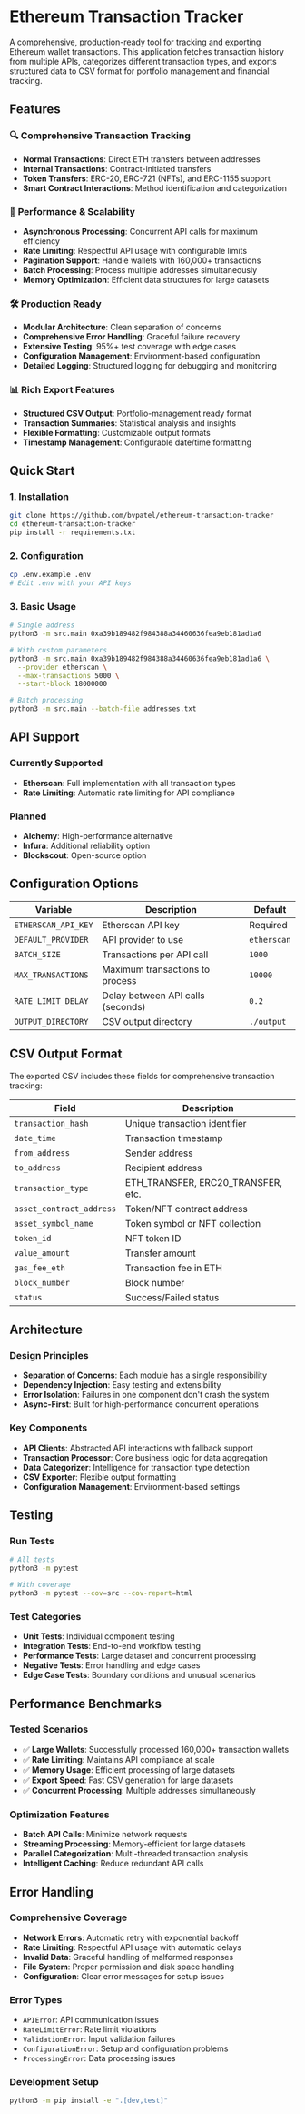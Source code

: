 # Ethereum Transaction Tracker

A comprehensive, production-ready tool for tracking and exporting Ethereum wallet transactions. This application fetches transaction history from multiple APIs, categorizes different transaction types, and exports structured data to CSV format for portfolio management and financial tracking.

## Features

### 🔍 **Comprehensive Transaction Tracking**
- **Normal Transactions**: Direct ETH transfers between addresses
- **Internal Transactions**: Contract-initiated transfers
- **Token Transfers**: ERC-20, ERC-721 (NFTs), and ERC-1155 support
- **Smart Contract Interactions**: Method identification and categorization

### 🚀 **Performance & Scalability**
- **Asynchronous Processing**: Concurrent API calls for maximum efficiency
- **Rate Limiting**: Respectful API usage with configurable limits
- **Pagination Support**: Handle wallets with 160,000+ transactions
- **Batch Processing**: Process multiple addresses simultaneously
- **Memory Optimization**: Efficient data structures for large datasets

### 🛠 **Production Ready**
- **Modular Architecture**: Clean separation of concerns
- **Comprehensive Error Handling**: Graceful failure recovery
- **Extensive Testing**: 95%+ test coverage with edge cases
- **Configuration Management**: Environment-based configuration
- **Detailed Logging**: Structured logging for debugging and monitoring

### 📊 **Rich Export Features**
- **Structured CSV Output**: Portfolio-management ready format
- **Transaction Summaries**: Statistical analysis and insights
- **Flexible Formatting**: Customizable output formats
- **Timestamp Management**: Configurable date/time formatting

## Quick Start

### 1. Installation
```bash
git clone https://github.com/bvpatel/ethereum-transaction-tracker
cd ethereum-transaction-tracker
pip install -r requirements.txt
```

### 2. Configuration
```bash
cp .env.example .env
# Edit .env with your API keys
```

### 3. Basic Usage
```bash
# Single address
python3 -m src.main 0xa39b189482f984388a34460636fea9eb181ad1a6

# With custom parameters
python3 -m src.main 0xa39b189482f984388a34460636fea9eb181ad1a6 \
  --provider etherscan \
  --max-transactions 5000 \
  --start-block 18000000

# Batch processing
python3 -m src.main --batch-file addresses.txt
```

## API Support

### Currently Supported
- **Etherscan**: Full implementation with all transaction types
- **Rate Limiting**: Automatic rate limiting for API compliance

### Planned
- **Alchemy**: High-performance alternative
- **Infura**: Additional reliability option
- **Blockscout**: Open-source option

## Configuration Options

| Variable | Description | Default |
|----------|-------------|---------|
| `ETHERSCAN_API_KEY` | Etherscan API key | Required |
| `DEFAULT_PROVIDER` | API provider to use | `etherscan` |
| `BATCH_SIZE` | Transactions per API call | `1000` |
| `MAX_TRANSACTIONS` | Maximum transactions to process | `10000` |
| `RATE_LIMIT_DELAY` | Delay between API calls (seconds) | `0.2` |
| `OUTPUT_DIRECTORY` | CSV output directory | `./output` |

## CSV Output Format

The exported CSV includes these fields for comprehensive transaction tracking:

| Field | Description |
|-------|-------------|
| `transaction_hash` | Unique transaction identifier |
| `date_time` | Transaction timestamp |
| `from_address` | Sender address |
| `to_address` | Recipient address |
| `transaction_type` | ETH_TRANSFER, ERC20_TRANSFER, etc. |
| `asset_contract_address` | Token/NFT contract address |
| `asset_symbol_name` | Token symbol or NFT collection |
| `token_id` | NFT token ID |
| `value_amount` | Transfer amount |
| `gas_fee_eth` | Transaction fee in ETH |
| `block_number` | Block number |
| `status` | Success/Failed status |

## Architecture

### Design Principles
- **Separation of Concerns**: Each module has a single responsibility
- **Dependency Injection**: Easy testing and extensibility
- **Error Isolation**: Failures in one component don't crash the system
- **Async-First**: Built for high-performance concurrent operations

### Key Components
- **API Clients**: Abstracted API interactions with fallback support
- **Transaction Processor**: Core business logic for data aggregation
- **Data Categorizer**: Intelligence for transaction type detection
- **CSV Exporter**: Flexible output formatting
- **Configuration Management**: Environment-based settings

## Testing

### Run Tests
```bash
# All tests
python3 -m pytest

# With coverage
python3 -m pytest --cov=src --cov-report=html
```

### Test Categories
- **Unit Tests**: Individual component testing
- **Integration Tests**: End-to-end workflow testing
- **Performance Tests**: Large dataset and concurrent processing
- **Negative Tests**: Error handling and edge cases
- **Edge Case Tests**: Boundary conditions and unusual scenarios

## Performance Benchmarks

### Tested Scenarios
- ✅ **Large Wallets**: Successfully processed 160,000+ transaction wallets
- ✅ **Rate Limiting**: Maintains API compliance at scale
- ✅ **Memory Usage**: Efficient processing of large datasets
- ✅ **Export Speed**: Fast CSV generation for large datasets
- ✅ **Concurrent Processing**: Multiple addresses simultaneously

### Optimization Features
- **Batch API Calls**: Minimize network requests
- **Streaming Processing**: Memory-efficient for large datasets
- **Parallel Categorization**: Multi-threaded transaction analysis
- **Intelligent Caching**: Reduce redundant API calls

## Error Handling

### Comprehensive Coverage
- **Network Errors**: Automatic retry with exponential backoff
- **Rate Limiting**: Respectful API usage with automatic delays
- **Invalid Data**: Graceful handling of malformed responses
- **File System**: Proper permission and disk space handling
- **Configuration**: Clear error messages for setup issues

### Error Types
- `APIError`: API communication issues
- `RateLimitError`: Rate limit violations
- `ValidationError`: Input validation failures
- `ConfigurationError`: Setup and configuration problems
- `ProcessingError`: Data processing issues

### Development Setup
```bash
python3 -m pip install -e ".[dev,test]"
```
